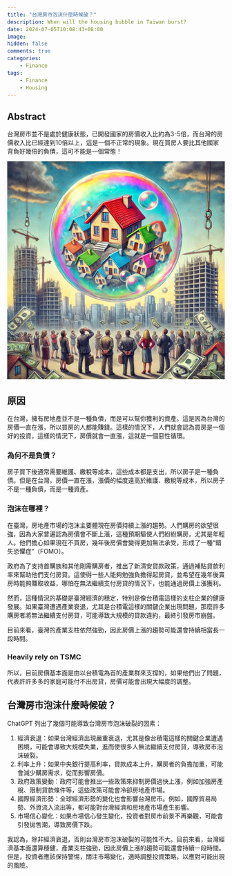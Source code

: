```yaml
---
title: "台灣房市泡沫什麼時候破？"
description: When will the housing bubble in Taiwan burst?
date: 2024-07-05T10:08:43+08:00
image: 
hidden: false
comments: true
categories:
    - Finance
tags:  
    - Finance
    - Housing
---
```


## Abstract

台灣房市並不是處於健康狀態，已開發國家的房價收入比約為3-5倍，而台灣的房價收入比已經達到10倍以上，這是一個不正常的現象。現在買房人要比其他國家背負好幾倍的負債，這可不能是一個常態！

![housing bubble](image.png)

## 原因

在台灣，擁有房地產並不是一種負債，而是可以幫你獲利的資產。這是因為台灣的房價一直在漲，所以買房的人都能賺錢。這樣的情況下，人們就會認為買房是一個好的投資，這樣的情況下，房價就會一直漲，這就是一個惡性循環。

### 為何不是負債？

房子買下後通常需要維護、繳稅等成本，這些成本都是支出，所以房子是一種負債。但是在台灣，房價一直在漲，漲價的幅度遠高於維護、繳稅等成本，所以房子不是一種負債，而是一種資產。

### 泡沫在哪裡？

在臺灣，房地產市場的泡沫主要體現在房價持續上漲的趨勢。人們購房的欲望很強，因為大家普遍認為房價會不斷上漲，這種預期驅使人們紛紛購房，尤其是年輕人。他們擔心如果現在不買房，幾年後房價會變得更加無法承受，形成了一種“錯失恐懼症”（FOMO）。

政府為了支持首購族和其他剛需購房者，推出了新清安貸款政策，通過補貼貸款利率來幫助他們支付房貸。這使得一些人能夠勉強負擔得起房貸，並希望在幾年後賣房時能夠賺取收益，哪怕在無法繼續支付房貸的情況下，也能通過房價上漲獲利。

然而，這種情況的基礎是臺灣經濟的穩定，特別是像台積電這樣的支柱企業的健康發展。如果臺灣遭遇產業衰退，尤其是台積電這樣的關鍵企業出現問題，那麼許多購房者將無法繼續支付房貸，可能導致大規模的貸款違約，最終引發房市崩盤。

目前來看，臺灣的產業支柱依然強勁，因此房價上漲的趨勢可能還會持續相當長一段時間。

### Heavily rely on TSMC

所以，目前房價基本面是由以台積電為首的產業群來支撐的，如果他們出了問題，代表許許多多的家庭可能付不出房貸，房價可能會出現大幅度的調整。

## 台灣房市泡沫什麼時候破？

ChatGPT 列出了幾個可能導致台灣房市泡沫破裂的因素：

1.	經濟衰退：如果台灣經濟出現嚴重衰退，尤其是像台積電這樣的關鍵企業遭遇困境，可能會導致大規模失業，進而使很多人無法繼續支付房貸，導致房市泡沫破裂。
2.	利率上升：如果中央銀行提高利率，貸款成本上升，購房者的負擔加重，可能會減少購房需求，從而影響房價。
3.	政府政策變動：政府可能會推出一些政策來抑制房價過快上漲，例如加強房產稅、限制貸款條件等，這些政策可能會冷卻房地產市場。
4.	國際經濟形勢：全球經濟形勢的變化也會影響台灣房市。例如，國際貿易局勢、外資流入流出等，都可能對台灣經濟和房地產市場產生影響。
5.	市場信心變化：如果市場信心發生變化，投資者對房市前景不再樂觀，可能會引發拋售潮，導致房價下跌。

我認為，除非經濟衰退，否則台灣房市泡沫破裂的可能性不大。目前來看，台灣經濟基本面還算穩健，產業支柱強勁，因此房價上漲的趨勢可能還會持續一段時間。但是，投資者應該保持警惕，關注市場變化，適時調整投資策略，以應對可能出現的風險。